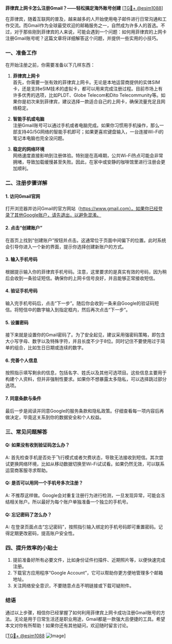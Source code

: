 **菲律宾上网卡怎么注册Gmail？——轻松搞定海外账号创建** [[TG💪+ @esim1088](https://t.me/s/esim1088)]

在菲律宾，随着互联网的普及，越来越多的人开始使用电子邮件进行日常沟通和工作交流。而Gmail作为全球最受欢迎的邮箱服务之一，自然成为许多人的首选。不过，对于那些刚到菲律宾的人来说，可能会遇到一个问题：如何用菲律宾的上网卡注册Gmail账号呢？这篇文章将详细解答这个问题，并提供一些实用的小技巧。

### 一、准备工作

在开始注册之前，你需要准备以下几样东西：

1. **菲律宾上网卡**  
   首先，你需要一张有效的菲律宾上网卡。无论是本地运营商提供的实体SIM卡，还是支持eSIM技术的虚拟卡，都可以用来完成注册过程。目前市场上有许多优秀的选项，比如PLDT、Globe Telecom和Dito Telecommunity等。如果你是初次来到菲律宾，建议选择一款适合自己的上网卡，确保流量充足且网络稳定。

2. **智能手机或电脑**  
   注册Gmail账号可以通过手机或者电脑完成。如果你习惯用手机操作，那么一部支持4G/5G网络的智能手机即可；如果更喜欢键盘输入，一台连接Wi-Fi的笔记本电脑也完全没问题。

3. **稳定的网络环境**  
   网络速度直接影响到注册体验。特别是在高峰期，公共Wi-Fi热点可能会非常拥堵，导致加载缓慢甚至失败。因此，在家中或安静的咖啡馆里进行注册会更加顺利。

### 二、注册步骤详解

#### 1. 访问Gmail官网
打开浏览器并访问Gmail的官方网站（https://www.gmail.com）。如果你已经登录了其他Google账户，请先退出，以避免混淆。

#### 2. 点击“创建账户”
在首页上找到“创建账户”按钮并点击。这通常位于页面中间偏下的位置。此时系统会引导你进入一个新的界面，提示你选择创建新账户的方式。

#### 3. 输入手机号码
根据提示输入你的菲律宾手机号码。注意，这里要求的是真实有效的号码，因为稍后会收到一条验证短信。确保你的上网卡信号良好，并且能够正常接收短信。

#### 4. 验证手机号码
输入完手机号码后，点击“下一步”。随后你会收到一条来自Google的验证码短信。将短信中的数字输入到指定框内，然后再次点击“下一步”。

#### 5. 设置密码
接下来就是设置你的Gmail密码了。为了安全起见，建议采用强密码策略，即包含大小写字母、数字以及特殊字符，并且长度不少于8位。同时记住不要使用过于简单的组合，比如生日日期或连续的数字。

#### 6. 完善个人信息
按照指示填写剩余的信息，包括名字、姓氏以及其他可选项目。这些信息主要用于构建个人资料，但并非强制性要求。如果你不想暴露太多隐私，可以选择跳过部分选项。

#### 7. 同意条款与条件
最后一步是阅读并同意Google的服务条款和隐私政策。仔细查看每一项内容后再做决定，毕竟这关系到你的数据安全和个人权益。

### 三、常见问题解答

#### Q: 如果没有收到验证码怎么办？
A: 首先检查手机是否处于飞行模式或者欠费状态，导致无法接收到短信。其次尝试更换网络环境，比如从移动数据切换至Wi-Fi试试看。如果仍然无效，可以联系运营商客服寻求帮助。

#### Q: 是否可以用同一个手机号多次注册？
A: 不推荐这样做。Google会对重复注册行为进行检测，一旦发现异常，可能会冻结相关账户。所以最好为每个账户单独准备一个独立的手机号。

#### Q: 忘记密码了怎么办？
A: 在登录页面点击“忘记密码”，按照指引输入绑定的手机号码即可重置密码。记得定期更改密码，提高账户安全性。

### 四、提升效率的小贴士

1. 提前准备好所有必要文件，比如身份证件扫描件、近期照片等，以便快速完成注册。
2. 下载官方应用程序“Google Account”，它可以帮助你更方便地管理多个邮箱地址。
3. 关注网络安全意识，不要随意点击不明链接或下载可疑附件。

### 结语

通过以上步骤，相信你已经掌握了如何利用菲律宾上网卡成功注册Gmail账号的方法。无论是用于日常生活还是职业用途，Gmail都是一款强大且便捷的工具。希望本文对你有所帮助！如果你还有其他疑问，欢迎随时留言讨论。

[[TG💪+ @esim1088](https://t.me/s/esim1088) ![Image](https://i.postimg.cc/4NQfJmqS/Snipaste-2025-05-13-00-14-12.png)]